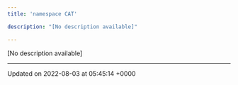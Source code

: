 ```yaml
---
title: 'namespace CAT'

description: "[No description available]"

---
```







[No description available]






-------------------------------

Updated on 2022-08-03 at 05:45:14 +0000